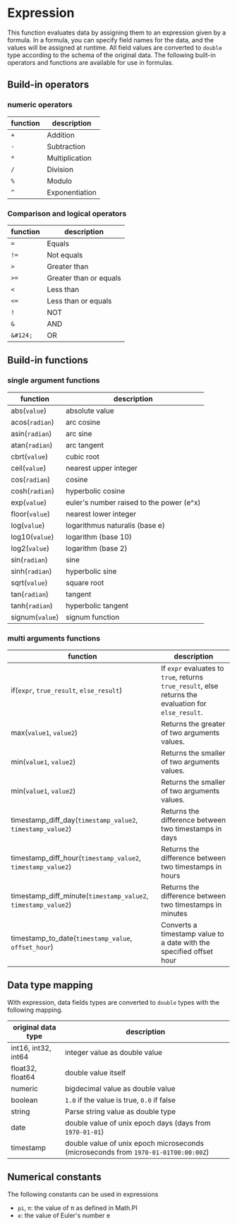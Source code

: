 # Expression

This function evaluates data by assigning them to an expression given by a formula.
In a formula, you can specify field names for the data, and the values will be assigned at runtime.
All field values are converted to `double` type according to the schema of the original data.
The following built-in operators and functions are available for use in formulas.

## Build-in operators

### numeric operators

| function | description    |
|----------|----------------|
| `+`      | Addition       |
| `-`      | Subtraction    |
| `*`      | Multiplication |
| `/`      | Division       |
| `%`      | Modulo         |
| `^`      | Exponentiation |

### Comparison and logical operators

| function | description            |
|----------|------------------------|
| `=`      | Equals                 |
| `!=`     | Not equals             |
| `>`      | Greater than           |
| `>=`     | Greater than or equals |
| `<`      | Less than              |
| `<=`     | Less than or equals    |
| `!`      | NOT                    |
| `&`      | AND                    |
| `&#124;` | OR                     |



## Build-in functions

### single argument functions

| function         | description                              |
|------------------|------------------------------------------|
| abs(`value`)     | absolute value                           |
| acos(`radian`)   | arc cosine                               |
| asin(`radian`)   | arc sine                                 |
| atan(`radian`)   | arc tangent                              |
| cbrt(`value`)    | cubic root                               |
| ceil(`value`)    | nearest upper integer                    |
| cos(`radian`)    | cosine                                   |
| cosh(`radian`)   | hyperbolic cosine                        |
| exp(`value`)     | euler's number raised to the power (e^x) |
| floor(`value`)   | nearest lower integer                    |
| log(`value`)     | logarithmus naturalis (base e)           |
| log10(`value`)   | logarithm (base 10)                      |
| log2(`value`)    | logarithm (base 2)                       |
| sin(`radian`)    | sine                                     |
| sinh(`radian`)   | hyperbolic sine                          |
| sqrt(`value`)    | square root                              |
| tan(`radian`)    | tangent                                  |
| tanh(`radian`)   | hyperbolic tangent                       |
| signum(`value`)  | signum function                          |

### multi arguments functions

| function                                                      | description                                                                                          |
|---------------------------------------------------------------|------------------------------------------------------------------------------------------------------|
| if(`expr`, `true_result`, `else_result`)                      | If `expr` evaluates to `true`, returns `true_result`, else returns the evaluation for `else_result`. |
| max(`value1`, `value2`)                                       | Returns the greater of two arguments values.                                                         |
| min(`value1`, `value2`)                                       | Returns the smaller of two arguments values.                                                         |
| min(`value1`, `value2`)                                       | Returns the smaller of two arguments values.                                                         |
| timestamp_diff_day(`timestamp_value2`, `timestamp_value2`)    | Returns the difference between two timestamps in days                                                |
| timestamp_diff_hour(`timestamp_value2`, `timestamp_value2`)   | Returns the difference between two timestamps in hours                                               |
| timestamp_diff_minute(`timestamp_value2`, `timestamp_value2`) | Returns the difference between two timestamps in minutes                                             |
| timestamp_to_date(`timestamp_value`, `offset_hour`)           | Converts a timestamp value to a date with the specified offset hour                                  |


## Data type mapping

With expression, data fields types are converted to `double` types with the following mapping.


| original data type  | description                                                                        |
|---------------------|------------------------------------------------------------------------------------|
| int16, int32, int64 | integer value as double value                                                      |
| float32, float64    | double value itself                                                                |
| numeric             | bigdecimal value as double value                                                   |
| boolean             | `1.0` if the value is true, `0.0` if false                                         |
| string              | Parse string value as double type                                                  |
| date                | double value of unix epoch days (days from `1970-01-01`)                           |
| timestamp           | double value of unix epoch microseconds (microseconds from `1970-01-01T00:00:00Z`) |

## Numerical constants

The following constants can be used in expressions

* `pi`, `π`: the value of π as defined in Math.PI
* `e`: the value of Euler's number e
